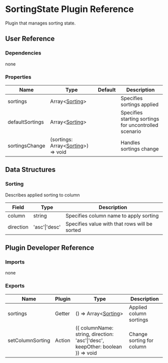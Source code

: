 # SortingState Plugin Reference

Plugin that manages sorting state.

## User Reference

### Dependencies

none

### Properties

Name | Type | Default | Description
-----|------|---------|------------
sortings | Array&lt;[Sorting](#sorting)&gt; | | Specifies sortings applied
defaultSortings | Array&lt;[Sorting](#sorting)&gt; | | Specifies starting sortings for uncontrolled scenario
sortingsChange | (sortings: Array&lt;[Sorting](#sorting)&gt;) => void | | Handles sortings change

## Data Structures

### Sorting

Describes applied sorting to column

Field | Type | Description
------|------|------------
column | string | Specifies column name to apply sorting
direction | 'asc'&#124;'desc' | Specifies value with that rows will be sorted

## Plugin Developer Reference

### Imports

none

### Exports

Name | Plugin | Type | Description
-----|--------|------|------------
sortings | Getter | () => Array&lt;[Sorting](#sorting)&gt; | Applied column sortings
setColumnSorting | Action | ({ columnName: string, direction: 'asc'&#124;'desc', keepOther: boolean }) => void | Change sorting for column

